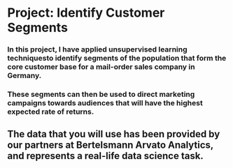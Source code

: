 # Project: Identify Customer Segments
### In this project, I have applied unsupervised learning techniquesto identify segments of the population that form the core customer base for a mail-order sales company in Germany.
### These segments can then be used to direct marketing campaigns towards audiences that will have the highest expected rate of returns. 
## The data that you will use has been provided by our partners at Bertelsmann Arvato Analytics, and represents a real-life data science task.
